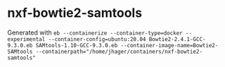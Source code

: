 # nxf-bowtie2-samtools
Generated with
`eb --containerize --container-type=docker --experimental --container-config=ubuntu:20.04 Bowtie2-2.4.1-GCC-9.3.0.eb SAMtools-1.10-GCC-9.3.0.eb --container-image-name=Bowtie2-SAMtools --containerpath="/home/jhager/containers/nxf-bowtie2-samtools"`
